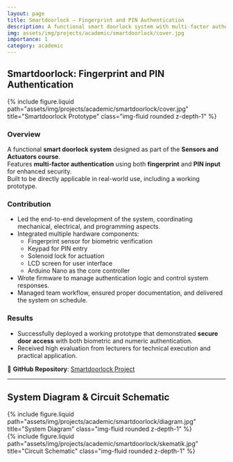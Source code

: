 ```yaml
---
layout: page
title: Smartdoorlock – Fingerprint and PIN Authentication
description: A functional smart doorlock system with multi-factor authentication, developed as part of the Sensors and Actuators course project.
img: assets/img/projects/academic/smartdoorlock/cover.jpg
importance: 1
category: academic
---
```


## Smartdoorlock: Fingerprint and PIN Authentication

{% include figure.liquid path="assets/img/projects/academic/smartdoorlock/cover.jpg" title="Smartdoorlock Prototype" class="img-fluid rounded z-depth-1" %}

### Overview
A functional **smart doorlock system** designed as part of the **Sensors and Actuators course**.  
Features **multi-factor authentication** using both **fingerprint** and **PIN input** for enhanced security.  
Built to be directly applicable in real-world use, including a working prototype.  

### Contribution
- Led the end-to-end development of the system, coordinating mechanical, electrical, and programming aspects.  
- Integrated multiple hardware components:  
  - Fingerprint sensor for biometric verification  
  - Keypad for PIN entry  
  - Solenoid lock for actuation  
  - LCD screen for user interface  
  - Arduino Nano as the core controller  
- Wrote firmware to manage authentication logic and control system responses.  
- Managed team workflow, ensured proper documentation, and delivered the system on schedule.  

### Results
- Successfully deployed a working prototype that demonstrated **secure door access** with both biometric and numeric authentication.  
- Received high evaluation from lecturers for technical execution and practical application.  

📂 **GitHub Repository**: [Smartdoorlock Project](https://github.com/achadansori/Smartdoorlock_Kelompok3_Sensor-Aktuaktor)  

---

## System Diagram & Circuit Schematic

<div class="row">
  <div class="col-md-6">
    {% include figure.liquid path="assets/img/projects/academic/smartdoorlock/diagram.jpg" title="System Diagram" class="img-fluid rounded z-depth-1" %}
  </div>
  <div class="col-md-6">
    {% include figure.liquid path="assets/img/projects/academic/smartdoorlock/skematik.jpg" title="Circuit Schematic" class="img-fluid rounded z-depth-1" %}
  </div>
</div>
